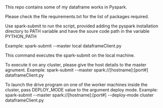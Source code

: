 This repo contains some of my dataframe works in Pyspark.

Please check the file requirements.txt for the list of packages required.

Use spark-submit to run the script, provided adding the pyspark installation directory to PATH variable and have the soure code path in the variable PYTHON_PATH

Example: spark-submit --master local dataframeClient.py

This command executes the spark-submit on the local machine.

To execute it on any cluster, please give the host details to the master agrument.
Example: spark-submit --master spark://[hostname]:[port#] dataframeClient.py

To launch the drive program on one of the worker machines inside the cluster, pass DEPLOY_MODE value to the argument deploy mode.
Example: spark-submit --master spark://[hostname]:[port#] --deploy-mode cluster dataframeClient.py
